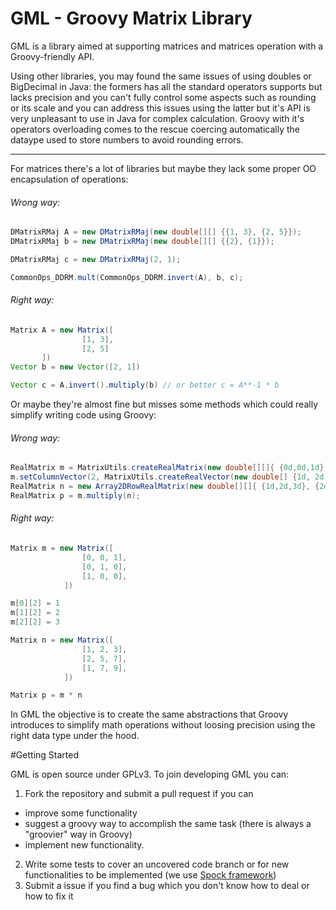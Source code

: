 GML - Groovy Matrix Library 
===========================

GML is a library aimed at supporting matrices and matrices operation with a Groovy-friendly API. 

Using other libraries, you may found the same issues of using doubles or BigDecimal in Java: the formers has all the standard operators supports but lacks precision and you can't fully control some aspects such as rounding or its scale and you can address this issues using the latter but it's API is very unpleasant to use in Java for complex calculation. Groovy with it's operators overloading comes to the rescue coercing automatically the dataype used to store numbers to avoid rounding errors. 

---
For matrices there's a lot of libraries but maybe they lack some proper OO encapsulation of operations:

###### Wrong way:
```java
DMatrixRMaj A = new DMatrixRMaj(new double[][] {{1, 3}, {2, 5}});
DMatrixRMaj b = new DMatrixRMaj(new double[][] {{2}, {1}});

DMatrixRMaj c = new DMatrixRMaj(2, 1);

CommonOps_DDRM.mult(CommonOps_DDRM.invert(A), b, c);
```

###### Right way:
```groovy
Matrix A = new Matrix([
                [1, 3], 
                [2, 5]
	   ])
Vector b = new Vector([2, 1])

Vector c = A.invert().multiply(b) // or better c = A**-1 * b
```


Or maybe they're almost fine but misses some methods which could really simplify writing code using Groovy:

###### Wrong way:
```java
RealMatrix m = MatrixUtils.createRealMatrix(new double[][]{ {0d,0d,1d}, {0d,1d,0d}, {1d,0d,0d}});
m.setColumnVector(2, MatrixUtils.createRealVector(new double[] {1d, 2d, 3d});
RealMatrix n = new Array2DRowRealMatrix(new double[][]{ {1d,2d,3d}, {2d,5d,7d}, {1d,7d,9d}});
RealMatrix p = m.multiply(n);
```

###### Right way:
```groovy
Matrix m = new Matrix([
                [0, 0, 1], 
                [0, 1, 0],
                [1, 0, 0],
            ])

m[0][2] = 1
m[1][2] = 2
m[2][2] = 3

Matrix n = new Matrix([
                [1, 2, 3], 
                [2, 5, 7],
                [1, 7, 9],
            ])

Matrix p = m * n
```

In GML the objective is to create the same abstractions that Groovy introduces to simplify math operations without loosing precision using the right data type under the hood.

#Getting Started

GML is open source under GPLv3. To join developing GML you can:
1. Fork the repository and submit a pull request if you can 
  * improve some functionality
  * suggest a groovy way to accomplish the same task (there is always a "groovier" way in Groovy)
  * implement new functionality.
2. Write some tests to cover an uncovered code branch or for new functionalities to be implemented (we use [Spock framework](http://spockframework.org/))
3. Submit a issue if you find a bug which you don't know how to deal or how to fix it
